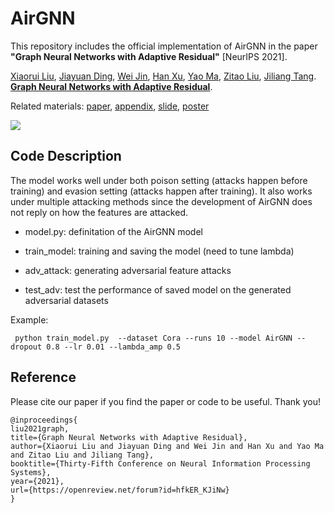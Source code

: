 # AirGNN

This repository includes the official implementation of AirGNN in the paper **"Graph Neural Networks with Adaptive Residual"** [NeurIPS 2021]. 

[Xiaorui Liu](http://cse.msu.edu/~xiaorui/), [Jiayuan Ding](https://scholar.google.com/citations?user=7lwkXGEAAAAJ&hl=en), [Wei Jin](http://cse.msu.edu/~jinwei2/), [Han Xu](https://cse.msu.edu/~xuhan1/), [Yao Ma](http://cse.msu.edu/~mayao4/), [Zitao Liu](http://www.zitaoliu.com/), [Jiliang Tang](http://www.cse.msu.edu/~tangjili/). [**Graph Neural Networks with Adaptive Residual**](https://openreview.net/pdf?id=hfkER_KJiNw).  

Related materials: [paper](https://openreview.net/pdf?id=hfkER_KJiNw), [appendix](https://openreview.net/attachment?id=hfkER_KJiNw&name=supplementary_material), [slide](https://cse.msu.edu/~xiaorui/files/Slide_AirGNN.pdf), [poster](https://cse.msu.edu/~xiaorui/files/Poster_AirGNN.pdf)


![](https://raw.githubusercontent.com/lxiaorui/AirGNN/master/AMP.png)

## Code Description

The model works well under both poison setting (attacks happen before training) and evasion setting (attacks happen after training). It also works under multiple attacking methods since the development of AirGNN does not reply on how the features are attacked.

- model.py: definitation of the AirGNN model

- train_model: training and saving the model (need to tune lambda)

- adv_attack: generating adversarial feature attacks

- test_adv: test the performance of saved model on the generated adversarial datasets

Example: 
```
 python train_model.py  --dataset Cora --runs 10 --model AirGNN --dropout 0.8 --lr 0.01 --lambda_amp 0.5
```


## Reference
Please cite our paper if you find the paper or code to be useful. Thank you!

```
@inproceedings{
liu2021graph,
title={Graph Neural Networks with Adaptive Residual},
author={Xiaorui Liu and Jiayuan Ding and Wei Jin and Han Xu and Yao Ma and Zitao Liu and Jiliang Tang},
booktitle={Thirty-Fifth Conference on Neural Information Processing Systems},
year={2021},
url={https://openreview.net/forum?id=hfkER_KJiNw}
}
```
